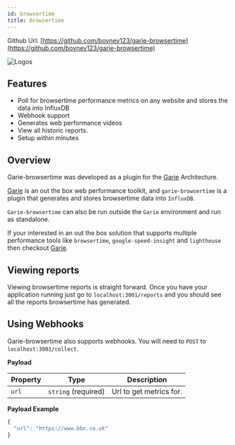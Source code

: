 ```yaml
---
id: browsertime
title: Browsertime
---
```


Github Url: [https://github.com/boyney123/garie-browsertime](https://github.com/boyney123/garie-browsertime)

![Logos](/img/docs/plugins/garie-browsertime/logo.png "Logo")

## Features

- Poll for browsertime performance metrics on any website and stores the data into InfluxDB
- Webhook support
- Generates web performance videos
- View all historic reports.
- Setup within minutes

## Overview

Garie-browsertime was developed as a plugin for the [Garie](https://github.com/boyney123/garie) Architecture.

[Garie](https://github.com/boyney123/garie) is an out the box web performance toolkit, and `garie-browsertime` is a plugin that generates and stores browsertime data into `InfluxDB`.

`Garie-browsertime` can also be run outside the `Garie` environment and run as standalone.

If your interested in an out the box solution that supports multiple performance tools like `browsertime`, `google-speed-insight` and `lighthouse` then checkout [Garie](https://github.com/boyney123/garie).

## Viewing reports

Viewing browsertime reports is straight forward. Once you have your application running just go to `localhost:3001/reports` and you should see all the reports browsertime has generated.

## Using Webhooks

Garie-browsertime also supports webhooks. You will need to `POST` to `localhost:3001/collect`.

**Payload**

| Property | Type                | Description             |
| -------- | ------------------- | ----------------------- |
| `url`    | `string` (required) | Url to get metrics for. |

**Payload Example**

```javascript
{
  "url": "https://www.bbc.co.uk"
}
```
